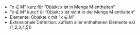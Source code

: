 - "x ∈ M" kurz für ”Objekt x ist in Menge M enthalten"
- ”x ∉ M“ kurz f ̈ur ”Objekt x ist nicht in der Menge M enthalten“
- Elemente: Objekte x mit "x ∈ M"
- Extensionale Definition: auflistn aller enthaltenen Elemente e.G {1,2,3,4,5]}